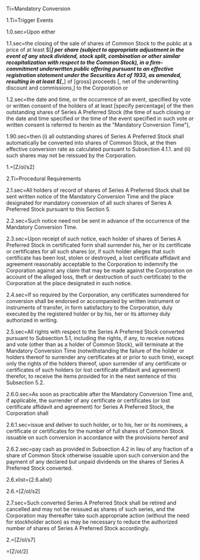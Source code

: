 Ti=Mandatory Conversion

1.Ti=Trigger Events

1.0.sec=Upon either

1.1.sec=the closing of the sale of shares of Common Stock to the public at a price of at least $[_____] per share (subject to appropriate adjustment in the event of any stock dividend, stock split, combination or other similar recapitalization with respect to the Common Stock), in a firm-commitment underwritten public offering pursuant to an effective registration statement under the Securities Act of 1933, as amended, resulting in at least $[______] of [gross] proceeds [, net of the underwriting discount and commissions,] to the Corporation or 

1.2.sec=the date and time, or the occurrence of an event, specified by vote or written consent of the holders of at least [specify percentage] of the then outstanding shares of Series A Preferred Stock (the time of such closing or the date and time specified or the time of the event specified in such vote or written consent is referred to herein as the "Mandatory Conversion Time"), 

1.90.sec=then (i) all outstanding shares of Series A Preferred Stock shall automatically be converted into shares of Common Stock, at the then effective conversion rate as calculated pursuant to Subsection 4.1.1. and (ii) such shares may not be reissued by the Corporation.

1.=[Z/ol/s2]

2.Ti=Procedural Requirements

2.1.sec=All holders of record of shares of Series A Preferred Stock shall be sent written notice of the Mandatory Conversion Time and the place designated for mandatory conversion of all such shares of Series A Preferred Stock pursuant to this Section 5.

2.2.sec=Such notice need not be sent in advance of the occurrence of the Mandatory Conversion Time.

2.3.sec=Upon receipt of such notice, each holder of shares of Series A Preferred Stock in certificated form shall surrender his, her or its certificate or certificates for all such shares (or, if such holder alleges that such certificate has been lost, stolen or destroyed, a lost certificate affidavit and agreement reasonably acceptable to the Corporation to indemnify the Corporation against any claim that may be made against the Corporation on account of the alleged loss, theft or destruction of such certificate) to the Corporation at the place designated in such notice.

2.4.sec=If so required by the Corporation, any certificates surrendered for conversion shall be endorsed or accompanied by written instrument or instruments of transfer, in form satisfactory to the Corporation, duly executed by the registered holder or by his, her or its attorney duly authorized in writing.

2.5.sec=All rights with respect to the Series A Preferred Stock converted pursuant to Subsection 5.1, including the rights, if any, to receive notices and vote (other than as a holder of Common Stock), will terminate at the Mandatory Conversion Time (notwithstanding the failure of the holder or holders thereof to surrender any certificates at or prior to such time), except only the rights of the holders thereof, upon surrender of any certificate or certificates of such holders (or lost certificate affidavit and agreement) therefor, to receive the items provided for in the next sentence of this Subsection 5.2.

2.6.0.sec=As soon as practicable after the Mandatory Conversion Time and, if applicable, the surrender of any certificate or certificates (or lost certificate affidavit and agreement) for Series A Preferred Stock, the Corporation shall 

2.6.1.sec=issue and deliver to such holder, or to his, her or its nominees, a certificate or certificates for the number of full shares of Common Stock issuable on such conversion in accordance with the provisions hereof and 

2.6.2.sec=pay cash as provided in Subsection 4.2 in lieu of any fraction of a share of Common Stock otherwise issuable upon such conversion and the payment of any declared but unpaid dividends on the shares of Series A Preferred Stock converted.

2.6.xlist={2.6.alist}

2.6.=[Z/ol/s2]

2.7.sec=Such converted Series A Preferred Stock shall be retired and cancelled and may not be reissued as shares of such series, and the Corporation may thereafter take such appropriate action (without the need for stockholder action) as may be necessary to reduce the authorized number of shares of Series A Preferred Stock accordingly.

2.=[Z/ol/s7]

=[Z/ol/2]
